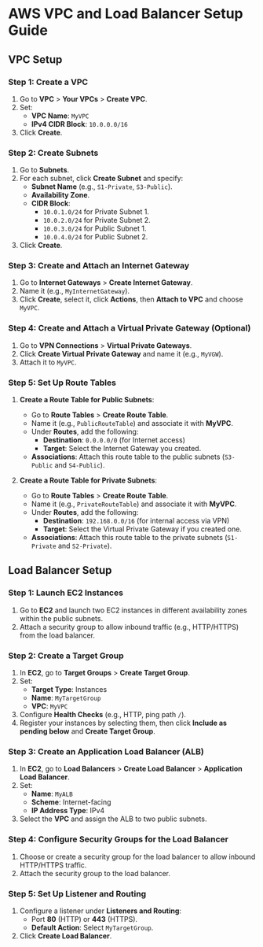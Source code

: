 # AWS VPC and Load Balancer Setup Guide

## VPC Setup

### Step 1: Create a VPC
1. Go to **VPC** > **Your VPCs** > **Create VPC**.
2. Set:
   - **VPC Name**: `MyVPC`
   - **IPv4 CIDR Block**: `10.0.0.0/16`
3. Click **Create**.

### Step 2: Create Subnets
1. Go to **Subnets**.
2. For each subnet, click **Create Subnet** and specify:
   - **Subnet Name** (e.g., `S1-Private`, `S3-Public`).
   - **Availability Zone**.
   - **CIDR Block**:
     - `10.0.1.0/24` for Private Subnet 1.
     - `10.0.2.0/24` for Private Subnet 2.
     - `10.0.3.0/24` for Public Subnet 1.
     - `10.0.4.0/24` for Public Subnet 2.
3. Click **Create**.

### Step 3: Create and Attach an Internet Gateway
1. Go to **Internet Gateways** > **Create Internet Gateway**.
2. Name it (e.g., `MyInternetGateway`).
3. Click **Create**, select it, click **Actions**, then **Attach to VPC** and choose `MyVPC`.

### Step 4: Create and Attach a Virtual Private Gateway (Optional)
1. Go to **VPN Connections** > **Virtual Private Gateways**.
2. Click **Create Virtual Private Gateway** and name it (e.g., `MyVGW`).
3. Attach it to `MyVPC`.

### Step 5: Set Up Route Tables

1. **Create a Route Table for Public Subnets**:
   - Go to **Route Tables** > **Create Route Table**.
   - Name it (e.g., `PublicRouteTable`) and associate it with **MyVPC**.
   - Under **Routes**, add the following:
     - **Destination**: `0.0.0.0/0` (for Internet access)
     - **Target**: Select the Internet Gateway you created.
   - **Associations**: Attach this route table to the public subnets (`S3-Public` and `S4-Public`).

2. **Create a Route Table for Private Subnets**:
   - Go to **Route Tables** > **Create Route Table**.
   - Name it (e.g., `PrivateRouteTable`) and associate it with **MyVPC**.
   - Under **Routes**, add the following:
     - **Destination**: `192.168.0.0/16` (for internal access via VPN)
     - **Target**: Select the Virtual Private Gateway if you created one.
   - **Associations**: Attach this route table to the private subnets (`S1-Private` and `S2-Private`).



## Load Balancer Setup

### Step 1: Launch EC2 Instances
1. Go to **EC2** and launch two EC2 instances in different availability zones within the public subnets.
2. Attach a security group to allow inbound traffic (e.g., HTTP/HTTPS) from the load balancer.

### Step 2: Create a Target Group
1. In **EC2**, go to **Target Groups** > **Create Target Group**.
2. Set:
   - **Target Type**: Instances
   - **Name**: `MyTargetGroup`
   - **VPC**: `MyVPC`
3. Configure **Health Checks** (e.g., HTTP, ping path `/`).
4. Register your instances by selecting them, then click **Include as pending below** and **Create Target Group**.

### Step 3: Create an Application Load Balancer (ALB)
1. In **EC2**, go to **Load Balancers** > **Create Load Balancer** > **Application Load Balancer**.
2. Set:
   - **Name**: `MyALB`
   - **Scheme**: Internet-facing
   - **IP Address Type**: IPv4
3. Select the **VPC** and assign the ALB to two public subnets.

### Step 4: Configure Security Groups for the Load Balancer
1. Choose or create a security group for the load balancer to allow inbound HTTP/HTTPS traffic.
2. Attach the security group to the load balancer.

### Step 5: Set Up Listener and Routing
1. Configure a listener under **Listeners and Routing**:
   - Port **80** (HTTP) or **443** (HTTPS).
   - **Default Action**: Select `MyTargetGroup`.
2. Click **Create Load Balancer**.




